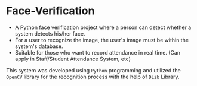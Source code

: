 # Face-Verification

- A Python face verification project where a person can detect whether a system detects his/her face.
- For a user to recognize the image, the user's image must be within the system's database. 
- Suitable for those who want to record attendance in real time. (Can apply in Staff/Student Attendance System, etc)

This system was developed using `Python` programming and utilized the `OpenCV` library for the recognition process with the help of `DLib` Library.
